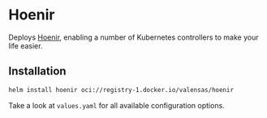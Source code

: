 # Hoenir

Deploys [Hoenir](https://github.com/Valensas/Hoenir), enabling a number of Kubernetes controllers to make your life easier.

## Installation

```bash
helm install hoenir oci://registry-1.docker.io/valensas/hoenir
```

Take a look at `values.yaml` for all available configuration options.